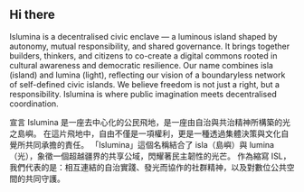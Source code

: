 ## Hi there 

Islumina is a decentralised civic enclave — a luminous island shaped by autonomy, mutual responsibility, and shared governance.
It brings together builders, thinkers, and citizens to co-create a digital commons rooted in cultural awareness and democratic resilience. Our name combines isla (island) and lumina (light), reflecting our vision of a boundaryless network of self-defined civic islands.
We believe freedom is not just a right, but a responsibility. Islumina is where public imagination meets decentralised coordination.

宣言
Islumina 是一座去中心化的公民飛地，是一座由自治與共治精神所構築的光之島嶼。
在這片飛地中，自由不僅是一項權利，更是一種透過集體決策與文化自覺所共同承擔的責任。
「Islumina」這個名稱結合了 isla（島嶼）與 lumina（光），象徵一個超越疆界的共享公域，閃耀著民主韌性的光芒。
作為縮寫 ISL，我們代表的是：相互連結的自治實踐、發光而協作的社群精神，以及對數位公共空間的共同守護。
